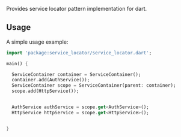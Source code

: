 Provides service locator pattern implementation for dart.

## Usage

A simple usage example:

```dart
import 'package:service_locator/service_locator.dart';

main() {

  ServiceContainer container = ServiceContainer();
  container.add(AuthService());
  ServiceContainer scope = ServiceContainer(parent: container);
  scope.add(HttpService());


  AuthService authService = scope.get<AuthService>();
  HttpService httpService = scope.get<HttpService>();


}

```

